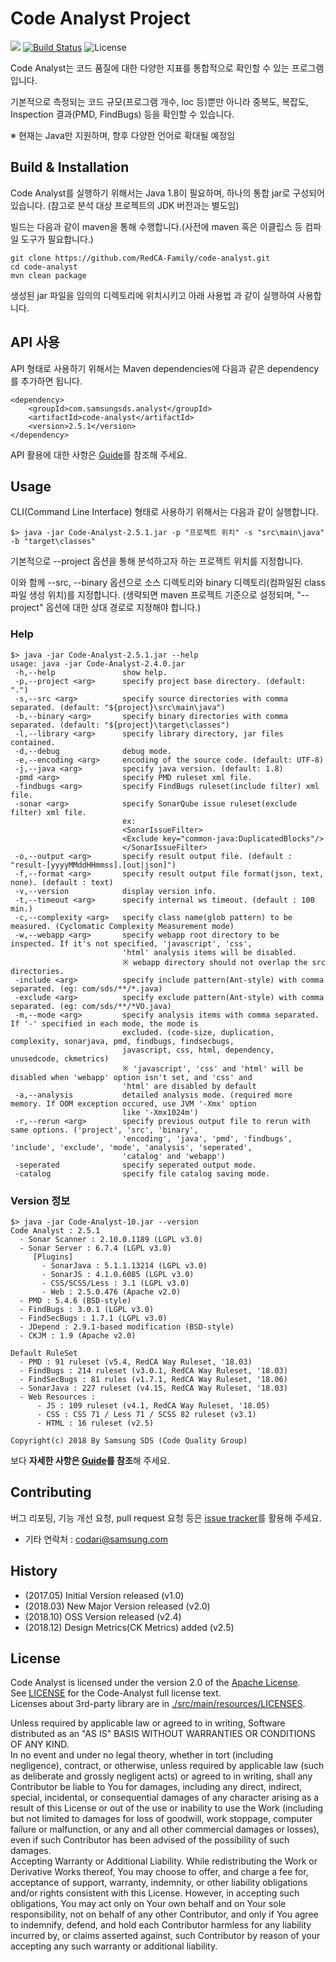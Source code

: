# Code Analyst Project

[![](https://img.shields.io/github/tag/RedCA-Family/code-analyst.svg?style=flat&label=release)](https://github.com/RedCA-Family/code-analyst/releases)
[![Build Status](https://travis-ci.org/RedCA-Family/code-analyst.svg?branch=development)](https://travis-ci.org/RedCA-Family/code-analyst)
![License](https://img.shields.io/github/license/RedCA-Family/code-analyst.svg?style=flat)

Code Analyst는 코드 품질에 대한 다양한 지표를 통합적으로 확인할 수 있는 프로그램입니다. 

기본적으로 측정되는 코드 규모(프로그램 개수, loc 등)뿐만 아니라 중복도, 복잡도, Inspection 결과(PMD, FindBugs) 등을 확인할 수 있습니다.

※ 현재는 Java만 지원하며, 향후 다양한 언어로 확대될 예정임


## Build & Installation

Code Analyst를 실행하기 위해서는 Java 1.8이 필요하며, 하나의 통합 jar로 구성되어 있습니다. (참고로 분석 대상 프로젝트의 JDK 버전과는 별도임)

빌드는 다음과 같이 maven을 통해 수행합니다.(사전에 maven 혹은 이클립스 등 컴파일 도구가 필요합니다.)

	git clone https://github.com/RedCA-Family/code-analyst.git
	cd code-analyst
	mvn clean package

생성된 jar 파일을 임의의 디렉토리에 위치시키고 아래 사용법 과 같이 실행하여 사용합니다.


## API 사용 ##
API 형태로 사용하기 위해서는 Maven dependencies에 다음과 같은 dependency를 추가하면 됩니다. 
	
	<dependency>
		<groupId>com.samsungsds.analyst</groupId>
		<artifactId>code-analyst</artifactId>
		<version>2.5.1</version>
	</dependency>

API 활용에 대한 사항은 [Guide](GUIDE.md)를 참조해 주세요.
  

## Usage
CLI(Command Line Interface) 형태로 사용하기 위해서는 다음과 같이 실행합니다.

    $> java -jar Code-Analyst-2.5.1.jar -p "프로젝트 위치" -s "src\main\java" -b "target\classes"
 
기본적으로 --project 옵션을 통해 분석하고자 하는 프로젝트 위치를 지정합니다. 

이와 함께 --src, --binary 옵션으로 소스 디렉토리와 binary 디렉토리(컴파일된 class 파일 생성 위치)를 지정합니다. (생략되면 maven 프로젝트 기준으로 설정되며, "--project" 옵션에 대한 상대 경로로 지정해야 합니다.)


### Help

	$> java -jar Code-Analyst-2.5.1.jar --help
    usage: java -jar Code-Analyst-2.4.0.jar
     -h,--help               show help.
     -p,--project <arg>      specify project base directory. (default: ".")
     -s,--src <arg>          specify source directories with comma separated. (default: "${project}\src\main\java")
     -b,--binary <arg>       specify binary directories with comma separated. (default: "${project}\target\classes")
     -l,--library <arg>      specify library directory, jar files contained.
     -d,--debug              debug mode.
     -e,--encoding <arg>     encoding of the source code. (default: UTF-8)
     -j,--java <arg>         specify java version. (default: 1.8)
     -pmd <arg>              specify PMD ruleset xml file.
     -findbugs <arg>         specify FindBugs ruleset(include filter) xml file.
     -sonar <arg>            specify SonarQube issue ruleset(exclude filter) xml file.
                             ex:
                             <SonarIssueFilter>
                             <Exclude key="common-java:DuplicatedBlocks"/>
                             </SonarIssueFilter>
     -o,--output <arg>       specify result output file. (default : "result-[yyyyMMddHHmmss].[out|json]")
     -f,--format <arg>       specify result output file format(json, text, none). (default : text)
     -v,--version            display version info.
     -t,--timeout <arg>      specify internal ws timeout. (default : 100 min.)
     -c,--complexity <arg>   specify class name(glob pattern) to be measured. (Cyclomatic Complexity Measurement mode)
     -w,--webapp <arg>       specify webapp root directory to be inspected. If it's not specified, 'javascript', 'css',
                             'html' analysis items will be disabled.
                             ※ webapp directory should not overlap the src directories.
     -include <arg>          specify include pattern(Ant-style) with comma separated. (eg: com/sds/**/*.java)
     -exclude <arg>          specify exclude pattern(Ant-style) with comma separated. (eg: com/sds/**/*VO.java)
     -m,--mode <arg>         specify analysis items with comma separated. If '-' specified in each mode, the mode is
                             excluded. (code-size, duplication, complexity, sonarjava, pmd, findbugs, findsecbugs,
                             javascript, css, html, dependency, unusedcode, ckmetrics)
                             ※ 'javascript', 'css' and 'html' will be disabled when 'webapp' option isn't set, and 'css' and
                             'html' are disabled by default
     -a,--analysis           detailed analysis mode. (required more memory. If OOM exception occured, use JVM '-Xmx' option
                             like '-Xmx1024m')
     -r,--rerun <arg>        specify previous output file to rerun with same options. ('project', 'src', 'binary',
                             'encoding', 'java', 'pmd', 'findbugs', 'include', 'exclude', 'mode', 'analysis', 'seperated',
                             'catalog' and 'webapp')
     -seperated              specify seperated output mode.
     -catalog                specify file catalog saving mode.


### Version 정보

	$> java -jar Code-Analyst-10.jar --version
    Code Analyst : 2.5.1
      - Sonar Scanner : 2.10.0.1189 (LGPL v3.0)
      - Sonar Server : 6.7.4 (LGPL v3.0)
         [Plugins]
           - SonarJava : 5.1.1.13214 (LGPL v3.0)
           - SonarJS : 4.1.0.6085 (LGPL v3.0)
           - CSS/SCSS/Less : 3.1 (LGPL v3.0)
           - Web : 2.5.0.476 (Apache v2.0)
      - PMD : 5.4.6 (BSD-style)
      - FindBugs : 3.0.1 (LGPL v3.0)
      - FindSecBugs : 1.7.1 (LGPL v3.0)
      - JDepend : 2.9.1-based modification (BSD-style)
      - CKJM : 1.9 (Apache v2.0)
    
    Default RuleSet
      - PMD : 91 ruleset (v5.4, RedCA Way Ruleset, '18.03)
      - FindBugs : 214 ruleset (v3.0.1, RedCA Way Ruleset, '18.03)
      - FindSecBugs : 81 rules (v1.7.1, RedCA Way Ruleset, '18.06)
      - SonarJava : 227 ruleset (v4.15, RedCA Way Ruleset, '18.03)
      - Web Resources :
          - JS : 109 ruleset (v4.1, RedCA Way Ruleset, '18.05)
          - CSS : CSS 71 / Less 71 / SCSS 82 ruleset (v3.1)
          - HTML : 16 ruleset (v2.5)
    
    Copyright(c) 2018 By Samsung SDS (Code Quality Group)


보다 **자세한 사항은 [Guide](GUIDE.md)를 참조**해 주세요. 


## Contributing

버그 리포팅, 기능 개선 요청, pull request 요청 등은 [issue tracker](https://github.com/RedCA-Family/code-analyst/issues)를 활용해 주세요.

* 기타 연락처 : [codari@samsung.com](codari@samsung.com)


## History

- (2017.05) Initial Version released (v1.0)
- (2018.03) New Major Version released (v2.0)
- (2018.10) OSS Version released (v2.4)
- (2018.12) Design Metrics(CK Metrics) added (v2.5)


## License

Code Analyst is licensed under the version 2.0 of the [Apache License](http://www.apache.org/licenses/LICENSE-2.0).   
See [LICENSE](./LICENSE.txt) for the Code-Analyst full license text.  
Licenses about 3rd-party library are in [./src/main/resources/LICENSES](./src/main/resources/LICENSES).  

Unless required by applicable law or agreed to in writing, Software distributed as an "AS IS" BASIS WITHOUT WARRANTIES OR CONDITIONS OF ANY KIND.    
In no event and under no legal theory, whether in tort (including negligence), contract, or otherwise, unless required by applicable law (such as deliberate and grossly negligent acts) or agreed to in writing, shall any Contributor be liable to You for damages, including any direct, indirect, special, incidental, or consequential damages of any character arising as a result of this License or out of the use or inability to use the Work (including but not limited to damages for loss of goodwill, work stoppage, computer failure or malfunction, or any and all other commercial damages or losses), even if such Contributor has been advised of the possibility of such damages.  
Accepting Warranty or Additional Liability. While redistributing the Work or Derivative Works thereof, You may choose to offer, and charge a fee for, acceptance of support, warranty, indemnity, or other liability obligations and/or rights consistent with this License. However, in accepting such obligations, You may act only on Your own behalf and on Your sole responsibility, not on behalf of any other Contributor, and only if You agree to indemnify, defend, and hold each Contributor harmless for any liability incurred by, or claims asserted against, such Contributor by reason of your accepting any such warranty or additional liability.
